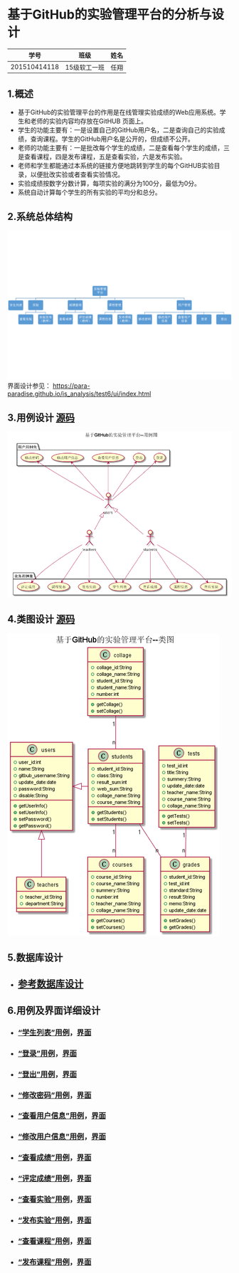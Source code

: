 # 基于GitHub的实验管理平台的分析与设计

|学号|班级|姓名|
|:----:|:----:|:----:|
|201510414118|15级软工一班|任翔|

## 1.概述

* 基于GitHub的实验管理平台的作用是在线管理实验成绩的Web应用系统。学生和老师的实验内容均存放在GitHUB 页面上。
* 学生的功能主要有：一是设置自己的GitHub用户名，二是查询自己的实验成绩，查询课程。学生的GitHub用户名是公开的，但成绩不公开。
* 老师的功能主要有：一是批改每个学生的成绩，二是查看每个学生的成绩，三是查看课程，四是发布课程，五是查看实验，六是发布实验。
* 老师和学生都能通过本系统的链接方便地跳转到学生的每个GitHUB实验目录，以便批改实验或者查看实验情况。
* 实验成绩按数字分数计算，每项实验的满分为100分，最低为0分。
* 系统自动计算每个学生的所有实验的平均分和总分。

## 2.系统总体结构
![](./系统总体结构.png '描述')
界面设计参见： https://para-paradise.github.io/is_analysis/test6/ui/index.html
## 3.用例设计 [源码](./src/用例设计.puml)
![](./out/src/用例设计/用例设计.png '描述')
## 4.类图设计 [源码](./src/类图设计.puml)
![](./out/src/类图设计/类图设计.png '描述')
## 5.数据库设计
* ## [参考数据库设计](./src/数据库设计.md)
## 6.用例及界面详细设计
* ### [“学生列表”用例](./用例/学生列表.md)，[界面](./src/数据库设计.md)
* ### [“登录”用例](./用例/登录.md)，[界面](./src/数据库设计.md)
* ### [“登出”用例](./用例/登出.md)，[界面](./src/数据库设计.md)
* ### [“修改密码”用例](./用例/修改密码.md)，[界面](./src/数据库设计.md)
* ### [“查看用户信息”用例](./用例/查看用户信息.md)，[界面](./src/数据库设计.md)
* ### [“修改用户信息”用例](./用例/修改用户信息.md)，[界面](./src/数据库设计.md)
* ### [“查看成绩”用例](./用例/查看成绩.md)，[界面](./src/数据库设计.md)
* ### [“评定成绩”用例](./用例/评定成绩.md)，[界面](./src/数据库设计.md)
* ### [“查看实验”用例](./用例/查看实验.md)，[界面](./src/数据库设计.md)
* ### [“发布实验”用例](./用例/发布实验.md)，[界面](./src/数据库设计.md)
* ### [“查看课程”用例](./用例/查看课程.md)，[界面](./src/数据库设计.md)
* ### [“发布课程”用例](./用例/发布课程.md)，[界面](./src/数据库设计.md)
